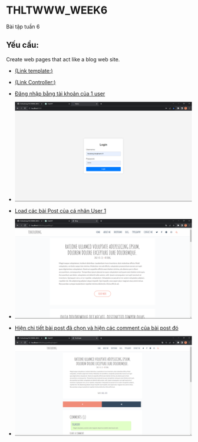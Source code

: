 # THLTWWW_WEEK6
Bài tập tuần 6

## Yếu cầu:
Create web pages that act like a blog web site.

-  [(Link template:)](https://themewagon.com/themes/free-html5-personal-blog-template-itsy/)
-  [(Link Controller:)](https://github.com/ToHieuDong/THLTWWW_WEEK6/blob/master/src/main/java/com/example/week6/frontend/BlogController.java)

- [Đăng nhập bằng tài khoản của 1 user](https://github.com/ToHieuDong/THLTWWW_WEEK6/blob/master/src/main/resources/templates/index.html)
- ![](img/login.png)
- [Load các bài Post của cá nhân User 1](https://github.com/ToHieuDong/THLTWWW_WEEK6/blob/master/src/main/resources/templates/home.html)
- ![](img/Home.png)
- [Hiện chi tiết bài post đã chọn và hiện các comment của bài post đó](https://github.com/ToHieuDong/THLTWWW_WEEK6/blob/master/src/main/resources/templates/single.html)
- ![](img/DetailPost.png)
